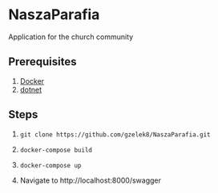# NaszaParafia
Application for the church community

## Prerequisites
1. [Docker](https://www.docker.com/)
1. [dotnet](https://dotnet.microsoft.com/en-us/download)

## Steps
1. `git clone https://github.com/gzelek8/NaszaParafia.git`

2. `docker-compose build`

3. `docker-compose up`

4. Navigate to http://localhost:8000/swagger